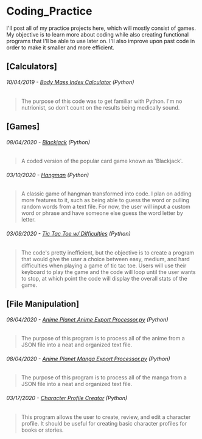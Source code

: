 # Coding_Practice
I'll post all of my practice projects here, which will mostly consist of games. My objective is to learn more about coding while also creating functional programs that I'll be able to use later on. I'll also improve upon past code in order to make it smaller and more efficient.

## [Calculators]

###### 10/04/2019 - [Body Mass Index Calculator](https://github.com/JawshyJ/Coding_Practice/blob/master/Calculators/Body%20Mass%20Index%20Calculator.py) (Python)
> The purpose of this code was to get familiar with Python. I'm no nutrionist, so don't count on the results being medically sound.


## [Games]

###### 08/04/2020 - [Blackjack](https://github.com/JawshyJ/Coding_Practice/blob/master/Games/Blackjack.py) (Python)
> A coded version of the popular card game known as 'Blackjack'.

###### 03/10/2020 - [Hangman](https://github.com/JawshyJ/Coding_Practice/blob/master/Games/Hangman.py) (Python)
> A classic game of hangman transformed into code. I plan on adding more features to it, such as being able to guess the word or pulling random words from a text file. For now, the user will input a custom word or phrase and have someone else guess the word letter by letter.

###### 03/09/2020 - [Tic Tac Toe w/ Difficulties](https://github.com/JawshyJ/Coding_Practice/blob/master/Games/Tic%20Tac%20Toe.py) (Python)
> The code's pretty inefficient, but the objective is to create a program that would give the user a choice between easy, medium, and hard difficulties when playing a game of tic tac toe. Users will use their keyboard to play the game and the code will loop until the user wants to stop, at which point the code will display the overall stats of the game.


## [File Manipulation]

###### 08/04/2020 - [Anime Planet Anime Export Processor.py](https://github.com/JawshyJ/Coding_Practice/blob/master/File%20Manipulation/Anime%20Plane%20Anime%20Export%20Processor.py) (Python)
> The purpose of this program is to process all of the anime from a JSON file into a neat and organized text file.

###### 08/04/2020 - [Anime Planet Manga Export Processor.py](https://github.com/JawshyJ/Coding_Practice/blob/master/File%20Manipulation/Anime%20Planet%20Manga%20Export%20Processor.py) (Python)
> The purpose of this program is to process all of the manga from a JSON file into a neat and organized text file.

###### 03/17/2020 - [Character Profile Creator](https://github.com/JawshyJ/Coding_Practice/blob/master/File%20Manipulation/Character%20Profile%20Creator.py) (Python)
> This program allows the user to create, review, and edit a character profile. It should be useful for creating basic character profiles for books or stories.
